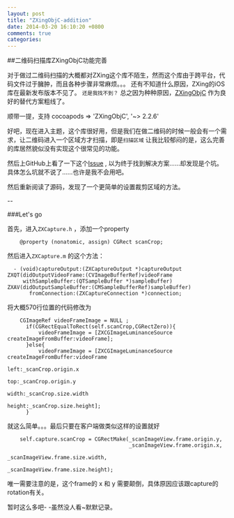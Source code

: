 ```yaml
---
layout: post
title: "ZXingObjC-addition"
date: 2014-03-20 16:10:20 +0800
comments: true
categories: 
---
```


##二维码扫描库ZXingObjC功能完善

对于做过二维码扫描的大概都对ZXing这个库不陌生，然而这个库由于跨平台，代码文件过于臃肿，而且各种步骤非常麻烦。。。
还有不知道什么原因，ZXing的iOS库在最新发布版本不见了。 `还是我找不到？` 
总之因为种种原因，[ZXingObjC]("https://github.com/TheLevelUp/ZXingObjC") 作为良好的替代方案粗线了。

顺带一提，支持 cocoapods => 'ZXingObjC', '~> 2.2.6'

好吧，现在进入主题，这个库很好用，但是我们在做二维码的时候一般会有一个需求，让二维码进入一个区域方才扫描，即是`扫描区域`
让我比较郁闷的是，这么完善的库居然貌似没有实现这个很常见的功能。

然后上GitHub上看了一下这个[Issue]("https://github.com/TheLevelUp/ZXingObjC/issues/100") , 以为终于找到解决方案……却发现是个坑。具体怎么坑就不说了……也许是我不会用吧。

然后重新阅读了源码，发现了一个更简单的设置裁剪区域的方法。

--

###Let's go

首先，进入`ZXCapture.h` ，添加一个property

``` objc
	@property (nonatomic, assign) CGRect scanCrop;
```


然后进入`ZXCapture.m` 的这个方法：


``` objc
  - (void)captureOutput:(ZXCaptureOutput *)captureOutput
ZXQT(didOutputVideoFrame:(CVImageBufferRef)videoFrame
     withSampleBuffer:(QTSampleBuffer *)sampleBuffer)
ZXAV(didOutputSampleBuffer:(CMSampleBufferRef)sampleBuffer)
       fromConnection:(ZXCaptureConnection *)connection;
```

将大概570行位置的代码修改为

``` objc
	CGImageRef videoFrameImage = NULL ;
      if(CGRectEqualToRect(self.scanCrop,CGRectZero)){
          videoFrameImage = [ZXCGImageLuminanceSource createImageFromBuffer:videoFrame];
      }else{
          videoFrameImage = [ZXCGImageLuminanceSource createImageFromBuffer:videoFrame
                                                                       left:_scanCrop.origin.x
                                                                        top:_scanCrop.origin.y
                                                                      width:_scanCrop.size.width
                                                                     height:_scanCrop.size.height];
      }
```

就这么简单。。。最后只要在客户端做类似这样的设置就好

``` objc
	self.capture.scanCrop = CGRectMake(_scanImageView.frame.origin.y,
                                       _scanImageView.frame.origin.x,
                                       _scanImageView.frame.size.width,
                                       _scanImageView.frame.size.height);
```

唯一需要注意的是，这个frame的 x 和 y 需要颠倒，具体原因应该跟capture的rotation有关。

暂时这么多吧- -虽然没人看~默默记录。